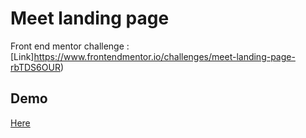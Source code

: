 # Meet landing page

Front end mentor challenge : [Link]https://www.frontendmentor.io/challenges/meet-landing-page-rbTDS6OUR)

## Demo
[Here](https://ahmedehab2.github.io/meet-landing-page-main/)
